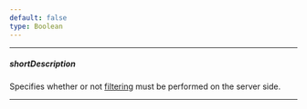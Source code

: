 ```yaml
---
default: false
type: Boolean
---
```

---
##### shortDescription
Specifies whether or not [filtering](/concepts/05%20Widgets/DataGrid/30%20Filtering%20and%20Searching '/Documentation/Guide/Widgets/DataGrid/Filtering_and_Searching/') must be performed on the server side.

---
